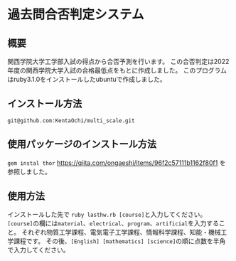 # 過去問合否判定システム

## 概要
関西学院大学工学部入試の得点から合否予測を行います。
この合否判定は2022年度の関西学院大学入試の合格最低点をもとに作成しました。
このプログラムはruby3.1.0をインストールしたubuntuで作成しました。

## インストール方法
`git@github.com:KentaOchi/multi_scale.git`

## 使用パッケージのインストール方法
`gem instal thor`
https://qiita.com/ongaeshi/items/96f2c57111b1162f80f1
を参照しました。

## 使用方法
インストールした先で
`ruby lasthw.rb [course]`と入力してください。
`[course]`の欄には`material`、`electrical`、`program`、`artificial`を入力すること。
それぞれ物質工学課程、電気電子工学課程、情報科学課程、知能・機械工学課程です。
その後、`[English] [mathematics] [science]`の順に点数を半角で入力してください。
